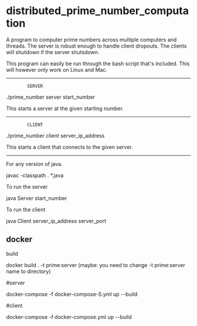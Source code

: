 distributed_prime_number_computation
====================================

A program to computer prime numbers across multiple computers and threads. The server is robust enough to handle client dropouts. The clients will shutdown if the server shutsdown.



This program can easily be run through the bash script that's included. This will however only work on Linux and Mac.

----------------------------------
            SERVER

  ./prime_number server start_number
  
This starts a server at the given starting number.

-----------------------------------
            CLIENT
            
  ./prime_number client server_ip_address

This starts a client that connects to the given server.


------------------------------------------------------------------------------

For any version of java.

  javac -classpath . *.java
  
To run the server

  java Server start_number
  
To run the client

  java Client server_ip_address server_port


## docker 

build 

docker build . -t prime:server (maybe: you need to change -t prime:server name to directory)

#server

docker-compose -f docker-compose-S.yml up --build

#client

docker-compose -f docker-compose.yml up --build